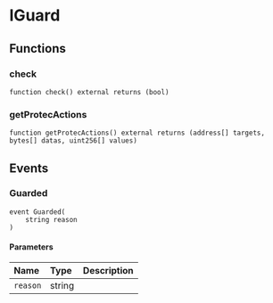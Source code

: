 # IGuard

## Functions

### check

```solidity
function check() external returns (bool)
```

### getProtecActions

```solidity
function getProtecActions() external returns (address[] targets, bytes[] datas, uint256[] values)
```

## Events

### Guarded

```solidity
event Guarded(
    string reason
)
```

#### Parameters

| Name | Type | Description |
| :--- | :--- | :---------- |
| `reason` | string |  |

